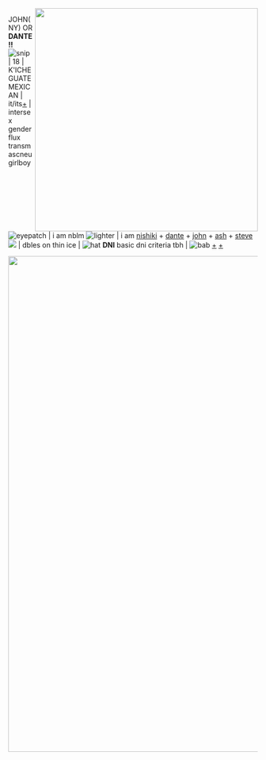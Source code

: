 <img align="right" width="450" src="https://cdn.discordapp.com/attachments/976628786542026774/988436911523778660/R.gif">


JOHN(NY) OR **DANTE!!** ![snip](https://cdn.discordapp.com/emojis/873432312405184533.gif) | 18 | K'ICHE GUATE MEXICAN | it/its[+](https://pronouny.xyz/u/ps2nishiki) | intersex genderflux transmascneu girlboy ![eyepatch](https://fukase.ju.mp/assets/images/gallery14/edfa929f.gif) |  i am nblm ![lighter](https://cdn.discordapp.com/emojis/794777851324530708.gif) | i am [nishiki](https://yakuza.fandom.com/wiki/Akira_Nishikiyama) + [dante](https://devilmaycry.fandom.com/wiki/Dante) + [john](https://johnwick.fandom.com/wiki/John_Wick) + [ash](https://evildead.fandom.com/wiki/Ash_Williams) + [steve](https://strangerthings.fandom.com/wiki/Steve_Harrington) ![](https://cdn.discordapp.com/attachments/976628802954358834/1005957516301189120/Tumblr_l_354950162283970.gif) | dbles on thin ice | ![hat](https://fukase.ju.mp/assets/images/gallery14/fdf2679e.gif) **DNI** basic dni criteria tbh | ![bab](https://cdn.discordapp.com/attachments/976628786542026774/988436525131890698/1655729339687_1.png) [+](https://twitter.com/ta_go_nu/status/1534485955268444160?s=20&t=3qbKsH3txe32AQ863RUWZA) [+](https://twitter.com/RAEB223/status/1396854677191335938?s=20&t=V8qkjP2reu3873nzEITNnA)



<img align="left" width="1000" src="https://cdn.discordapp.com/attachments/976628786542026774/976884297392873493/unknown.png">



